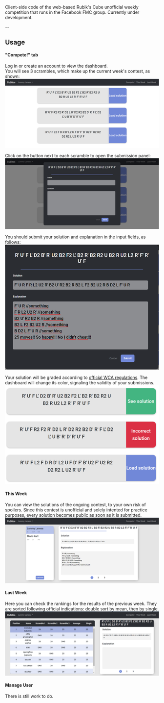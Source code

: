 Client-side code of the web-based Rubik's Cube unofficial weekly competition that runs in the Facebook FMC group. Currently under development.

--

## Usage

#### "Compete!" tab

Log in or create an account to view the dashboard.  
You will see 3 scrambles, which make up the current week's contest, as shown:  
![dashboard](screenshots/dashboard.png)

Click on the button next to each scramble to open the submission panel:  
![scramble panel](screenshots/scramble-panel.PNG)

You should submit your solution and explanation in the input fields, as follows:  
![submission example](screenshots/scramble-panel-text.PNG)

Your solution will be graded according to [official WCA regulations](https://www.worldcubeassociation.org/regulations/#article-E-fewest-moves). The dashboard will change its color, signaling the validity of your submissions.  
![example of colors](screenshots/dashboard-states.PNG)

#### This Week

You can view the solutions of the ongoing contest, to your own risk of spoilers. Since this contest is unofficial and solely intented for practice purposes, every solution becomes public as soon as it is submitted.  
![this week view](screenshots/thisweek.png)

#### Last Week

Here you can check the rankings for the results of the previous week. They are sorted following official indications: double sort by mean, then by single.  
![last week view](screenshots/lastweek.png)

#### Manage User

There is still work to do.
